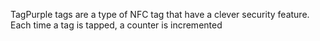 TagPurple tags are a type of NFC tag that have a clever security feature.
Each time a tag is tapped, a counter is incremented
<!--stackedit_data:
eyJoaXN0b3J5IjpbLTE1NDQ4NTgwMDddfQ==
-->
